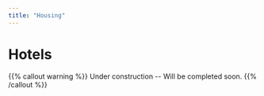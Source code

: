 ```yaml
---
title: "Housing"
---
```

# Hotels

{{% callout warning %}}
Under construction -- Will be completed soon.
{{% /callout %}}